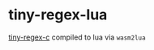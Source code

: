 # tiny-regex-lua

[tiny-regex-c](https://github.com/kokke/tiny-regex-c/blob/master/Makefile) compiled to lua via `wasm2lua`
